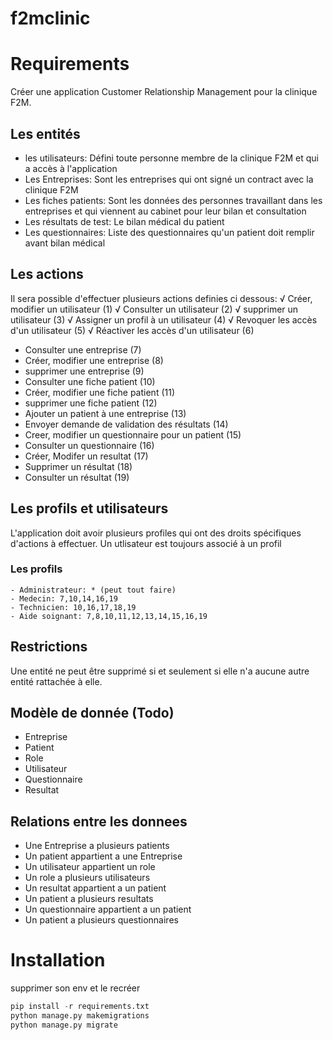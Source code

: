# f2mclinic

# Requirements
Créer une application Customer Relationship Management pour la clinique F2M.


## Les entités
 * les utilisateurs: Défini toute personne membre de la clinique F2M et qui a accès à l'application
 * Les Entreprises: Sont les entreprises qui ont signé un contract avec la clinique F2M
 * Les fiches patients: Sont les données des personnes travaillant dans les entreprises et qui viennent au cabinet pour leur bilan et consultation
 * Les résultats de test: Le bilan médical du patient
 * Les questionnaires: Liste des questionnaires qu'un patient doit remplir avant bilan médical

## Les actions
  Il sera possible d'effectuer plusieurs actions definies ci dessous:
   √ Créer, modifier un utilisateur (1)
   √ Consulter un utilisateur (2)
   √ supprimer un utilisateur (3)
   √ Assigner un profil à un utilisateur (4)
   √ Revoquer les accès d'un utilisateur (5)
   √ Réactiver les accès d'un utilisateur (6)
   - Consulter une entreprise (7)
   - Créer, modifier une entreprise (8)
   - supprimer une entreprise (9)
   - Consulter une fiche patient (10)
   - Créer, modifier une fiche patient (11)
   - supprimer une fiche patient (12)
   - Ajouter un patient à une entreprise (13)
   - Envoyer demande de validation des résultats (14)
   - Creer, modifier un questionnaire pour un patient (15)
   - Consulter un questionnaire (16)
   - Créer, Modifer un resultat (17)
   - Supprimer un résultat (18)
   - Consulter un résultat (19)
 
## Les profils et utilisateurs
L'application doit avoir plusieurs profiles qui ont des droits spécifiques d'actions à effectuer.
Un utlisateur est toujours associé à un profil
  
  ### Les profils
    - Administrateur: * (peut tout faire)
    - Medecin: 7,10,14,16,19
    - Technicien: 10,16,17,18,19
    - Aide soignant: 7,8,10,11,12,13,14,15,16,19


## Restrictions
Une entité ne peut être supprimé si et seulement si elle n'a aucune autre entité rattachée à elle.


## Modèle de donnée (Todo)

- Entreprise
- Patient
- Role
- Utilisateur 
- Questionnaire
- Resultat 

## Relations entre les donnees 
- Une Entreprise a plusieurs patients 
- Un patient appartient a une Entreprise
- Un utilisateur appartient un role 
- Un role a plusieurs utilisateurs
- Un resultat appartient a un patient
- Un patient a plusieurs resultats
- Un questionnaire appartient a un patient 
- Un patient a plusieurs questionnaires

# Installation

supprimer son env et le recréer

```python
pip install -r requirements.txt
python manage.py makemigrations
python manage.py migrate 
```

